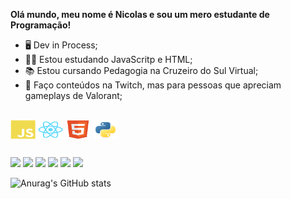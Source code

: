**Olá mundo, meu nome é Nicolas e sou um mero estudante de Programação!**

- 🖥️ Dev in Process;
- 👩‍💻 Estou estudando JavaScritp e HTML;
- 📚 Estou cursando Pedagogia na Cruzeiro do Sul Virtual;
- 🎥 Faço conteúdos na Twitch, mas para pessoas que apreciam gameplays de Valorant;

<div style="display: inline_block"><br>
  <img align="center" alt="Nicolas-Js" height="30" width="40" src="https://raw.githubusercontent.com/devicons/devicon/master/icons/javascript/javascript-plain.svg">
  <img align="center" alt="Nicolas-React" height="30" width="40" src="https://raw.githubusercontent.com/devicons/devicon/master/icons/react/react-original.svg">
  <img align="center" alt="Nicolas-HTML" height="30" width="40" src="https://raw.githubusercontent.com/devicons/devicon/master/icons/html5/html5-original.svg">
  <img align="center" alt="Nicolas-Python" height="30" width="40" src="https://raw.githubusercontent.com/devicons/devicon/master/icons/python/python-original.svg">
</div>

##
 
<div> 
  <a href="https://www.youtube.com/@neekolax" target="_blank"><img src="https://img.shields.io/badge/YouTube-FF0000?style=for-the-badge&logo=youtube&logoColor=white" target="_blank"></a>
  <a href="https://www.instagram.com/neekolax/" target="_blank"><img src="https://img.shields.io/badge/-Instagram-%23E4405F?style=for-the-badge&logo=instagram&logoColor=white" target="_blank"></a>
 	<a href="https://www.twitch.tv/neekolax" target="_blank"><img src="https://img.shields.io/badge/Twitch-9146FF?style=for-the-badge&logo=twitch&logoColor=white" target="_blank"></a>
 <a href="https://discord.gg/Zsmqp5ndGh" target="_blank"><img src="https://img.shields.io/badge/Discord-7289DA?style=for-the-badge&logo=discord&logoColor=white" target="_blank"></a> 
  <a href = "mailto:nicolas.vds98@gmail.com"><img src="https://img.shields.io/badge/-Gmail-%23333?style=for-the-badge&logo=gmail&logoColor=white" target="_blank"></a>
  <a href="https://linkdein.com/in/nicolas-vieira-49420b27a" target="_blank"><img src="https://img.shields.io/badge/-LinkedIn-%230077B5?style=for-the-badge&logo=linkedin&logoColor=white" target="_blank"></a> 
  
</div>

![Anurag's GitHub stats](https://github-readme-stats.vercel.app/api?username=Neekolax&show_icons=true&theme=radical)


